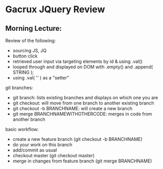 Gacrux JQuery Review
===

Morning Lecture:
---

Review of the following:

- sourcing JS, JQ
- button click
- retrieved user input via targeting elements by id & using .val()
- looped through and displayed on DOM with .empty() and .append( STRING );
- using .val( '' ) as a "setter"

git branches:

- git branch: lists existing branches and displays on which one you are
- git checkout: will move from one branch to another existing branch
- git checkout -b BRANCHNAME: will create a new branch
- git merge BRANCHNAMEWITHOTHERCODE: merges in code from another branch

basic workflow:

- create a new feature branch (git checkout -b BRANCHNAME)
- do your work on this branch
- add/commit as usual
- checkout master (git checkout master)
- merge in changes from feature branch (git merge BRANCHNAME)
